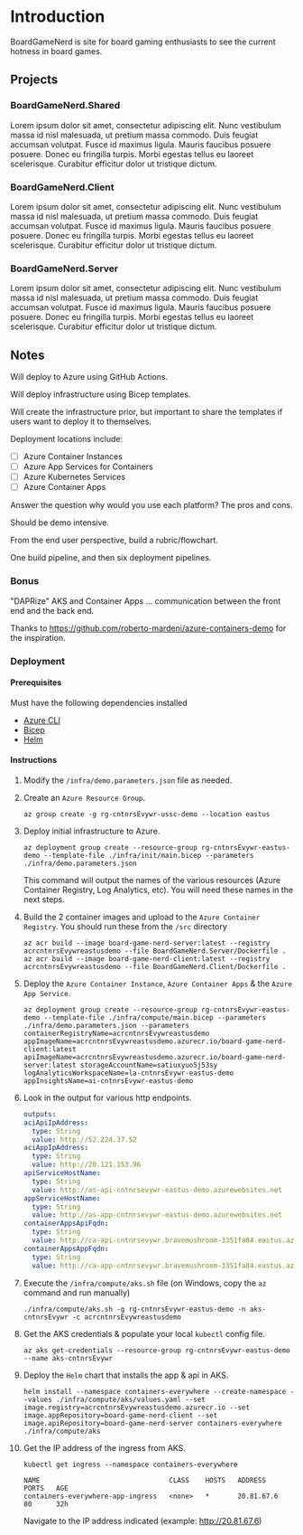 # Introduction

BoardGameNerd is site for board gaming enthusiasts to see the current hotness in board games.

## Projects

### BoardGameNerd.Shared

Lorem ipsum dolor sit amet, consectetur adipiscing elit. Nunc vestibulum massa id nisl malesuada, ut pretium massa commodo. Duis feugiat accumsan volutpat. Fusce id maximus ligula. Mauris faucibus posuere posuere. Donec eu fringilla turpis. Morbi egestas tellus eu laoreet scelerisque. Curabitur efficitur dolor ut tristique dictum.

### BoardGameNerd.Client

Lorem ipsum dolor sit amet, consectetur adipiscing elit. Nunc vestibulum massa id nisl malesuada, ut pretium massa commodo. Duis feugiat accumsan volutpat. Fusce id maximus ligula. Mauris faucibus posuere posuere. Donec eu fringilla turpis. Morbi egestas tellus eu laoreet scelerisque. Curabitur efficitur dolor ut tristique dictum.

### BoardGameNerd.Server

Lorem ipsum dolor sit amet, consectetur adipiscing elit. Nunc vestibulum massa id nisl malesuada, ut pretium massa commodo. Duis feugiat accumsan volutpat. Fusce id maximus ligula. Mauris faucibus posuere posuere. Donec eu fringilla turpis. Morbi egestas tellus eu laoreet scelerisque. Curabitur efficitur dolor ut tristique dictum.

## Notes

Will deploy to Azure using GitHub Actions.

Will deploy infrastructure using Bicep templates.

Will create the infrastructure prior, but important to share the templates if users want to deploy it to themselves.

Deployment locations include:

- [ ] Azure Container Instances
- [ ] Azure App Services for Containers
- [ ] Azure Kubernetes Services
- [ ] Azure Container Apps

Answer the question why would you use each platform? The pros and cons.

Should be demo intensive.

From the end user perspective, build a rubric/flowchart.

One build pipeline, and then six deployment pipelines.

### Bonus

"DAPRize" AKS and Container Apps ... communication between the front end and the back end.

Thanks to <https://github.com/roberto-mardeni/azure-containers-demo> for the inspiration.

### Deployment

#### Prerequisites

Must have the following dependencies installed

  - [Azure CLI](https://docs.microsoft.com/en-us/cli/azure/install-azure-cli)
  - [Bicep](https://docs.microsoft.com/en-us/azure/azure-resource-manager/bicep/install#azure-cli)
  - [Helm](https://helm.sh/docs/intro/install/)

#### Instructions

1.  Modify the ```/infra/demo.parameters.json``` file as needed.

1.  Create an ```Azure Resource Group```.

    ```shell
    az group create -g rg-cntnrsEvywr-ussc-demo --location eastus
    ```

1.  Deploy initial infrastructure to Azure.

    ```shell
    az deployment group create --resource-group rg-cntnrsEvywr-eastus-demo --template-file ./infra/init/main.bicep --parameters ./infra/demo.parameters.json
    ```

    This command will output the names of the various resources (Azure Container Registry, Log Analytics, etc). You will need these names in the next steps.

1.  Build the 2 container images and upload to the `Azure Container Registry`. You should run these from the ```/src``` directory

    ```shell
    az acr build --image board-game-nerd-server:latest --registry acrcntnrsEvywreastusdemo --file BoardGameNerd.Server/Dockerfile .
    az acr build --image board-game-nerd-client:latest --registry acrcntnrsEvywreastusdemo --file BoardGameNerd.Client/Dockerfile .
    ```

1.  Deploy the ```Azure Container Instance```, ```Azure Container Apps``` & the ```Azure App Service```.

    ```shell
    az deployment group create --resource-group rg-cntnrsEvywr-eastus-demo --template-file ./infra/compute/main.bicep --parameters ./infra/demo.parameters.json --parameters containerRegistryName=acrcntnrsEvywreastusdemo appImageName=acrcntnrsEvywreastusdemo.azurecr.io/board-game-nerd-client:latest apiImageName=acrcntnrsEvywreastusdemo.azurecr.io/board-game-nerd-server:latest storageAccountName=satiuxyuo5j53sy logAnalyticsWorkspaceName=la-cntnrsEvywr-eastus-demo appInsightsName=ai-cntnrsEvywr-eastus-demo
    ```

1.  Look in the output for various http endpoints.

    ```yaml
    outputs:
    aciApiIpAddress:
      type: String
      value: http://52.224.37.52
    aciAppIpAddress:
      type: String
      value: http://20.121.153.96
    apiServiceHostName:
      type: String
      value: http://as-api-cntnrsevywr-eastus-demo.azurewebsites.net
    appServiceHostName:
      type: String
      value: http://as-app-cntnrsevywr-eastus-demo.azurewebsites.net
    containerAppsApiFqdn:
      type: String
      value: http://ca-api-cntnrsevywr.bravemushroom-3351fa84.eastus.azurecontainerapps.io
    containerAppsAppFqdn:
      type: String
      value: http://ca-app-cntnrsevywr.bravemushroom-3351fa84.eastus.azurecontainerapps.io
    ```

1.  Execute the ```/infra/compute/aks.sh``` file (on Windows, copy the ```az``` command and run manually)

    ```shell
    ./infra/compute/aks.sh -g rg-cntnrsEvywr-eastus-demo -n aks-cntnrsEvywr -c acrcntnrsEvywreastusdemo
    ```

1.  Get the AKS credentials & populate your local ```kubectl``` config file.

    ```shell
    az aks get-credentials --resource-group rg-cntnrsEvywr-eastus-demo --name aks-cntnrsEvywr
    ```

1.  Deploy the ```Helm``` chart that installs the app & api in AKS.

    ```shell
    helm install --namespace containers-everywhere --create-namespace --values ./infra/compute/aks/values.yaml --set image.registry=acrcntnrsEvywreastusdemo.azurecr.io --set image.appRepository=board-game-nerd-client --set image.apiRepository=board-game-nerd-server containers-everywhere ./infra/compute/aks
    ```

1.  Get the IP address of the ingress from AKS.

    ```shell
    kubectl get ingress --namespace containers-everywhere
    ```

    ```shell
    NAME                                CLASS    HOSTS   ADDRESS      PORTS   AGE                                                                                                                    containers-everywhere-app-ingress   <none>   *       20.81.67.6   80      32h
    ```

    Navigate to the IP address indicated (example: http://20.81.67.6)
    